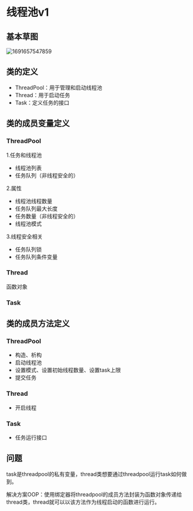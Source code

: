 # 线程池v1

## 基本草图

![1691657547859](/src/1691657547859.png)



## 类的定义

- ThreadPool：用于管理和启动线程池
- Thread：用于启动任务
- Task：定义任务的接口



## 类的成员变量定义

### ThreadPool

1.任务和线程池

- 线程池列表
- 任务队列（非线程安全的）

2.属性

- 线程池线程数量
- 任务队列最大长度
- 任务数量（非线程安全的）
- 线程池模式

3.线程安全相关

- 任务队列锁
- 任务队列条件变量



### Thread

函数对象

### Task



## 类的成员方法定义

### ThreadPool

- 构造、析构
- 启动线程池
- 设置模式、设置初始线程数量、设置task上限
- 提交任务

### Thread

- 开启线程

### Task

- 任务运行接口



## 问题

task是threadpool的私有变量，thread类想要通过threadpool运行task如何做到。

解决方案OOP：使用绑定器将threadpool的成员方法封装为函数对象传递给thread类，thread就可以以该方法作为线程启动的函数进行运行。

